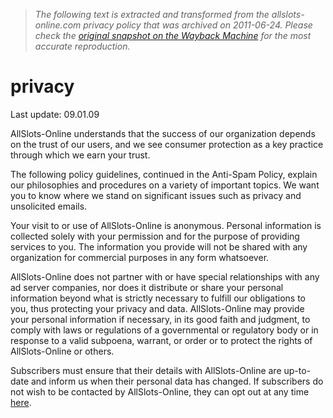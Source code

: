 > *The following text is extracted and transformed from the allslots-online.com privacy policy that was archived on 2011-06-24. Please check the [original snapshot on the Wayback Machine](https://web.archive.org/web/20110624215146id_/http%3A//allslots-online.com/policy/privacy) for the most accurate reproduction.*

# privacy

Last update: 09.01.09 

AllSlots-Online understands that the success of our organization depends on the trust of our users, and we see consumer protection as a key practice through which we earn your trust.

The following policy guidelines, continued in the Anti-Spam Policy, explain our philosophies and procedures on a variety of important topics. We want you to know where we stand on significant issues such as privacy and unsolicited emails.

Your visit to or use of AllSlots-Online is anonymous. Personal information is collected solely with your permission and for the purpose of providing services to you. The information you provide will not be shared with any organization for commercial purposes in any form whatsoever.

AllSlots-Online does not partner with or have special relationships with any ad server companies, nor does it distribute or share your personal information beyond what is strictly necessary to fulfill our obligations to you, thus protecting your privacy and data. AllSlots-Online may provide your personal information if necessary, in its good faith and judgment, to comply with laws or regulations of a governmental or regulatory body or in response to a valid subpoena, warrant, or order or to protect the rights of AllSlots-Online or others.

Subscribers must ensure that their details with AllSlots-Online are up-to-date and inform us when their personal data has changed. If subscribers do not wish to be contacted by AllSlots-Online, they can opt out at any time [here](http://allslots-online.com/policy/unsubscribe).
